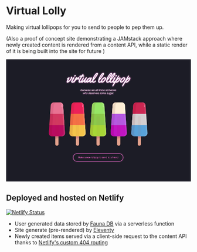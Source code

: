 # Virtual Lolly

Making virtual lollipops for you to send to people to pep them up.

(Also a proof of concept site demonstrating a JAMstack approach where newly created content is rendered from a content API, while a static render of it is being built into the site for future )

![](vlolly-screenshot.jpg)


## Deployed and hosted on Netlify

[![Netlify Status](https://api.netlify.com/api/v1/badges/ea24a6f2-024b-4d26-94c2-69d7ed96516d/deploy-status)](https://app.netlify.com/sites/vlolly/deploys)

- User generated data stored by [Fauna DB](https://www.fauna.com) via a serverless function
- Site generate (pre-rendered) by [Eleventy](https://11ty.io)
- Newly created items served via a client-side request to the content API thanks to [Netlify's custom 404 routing](https://www.netlify.com/docs/redirects/#custom-404)

